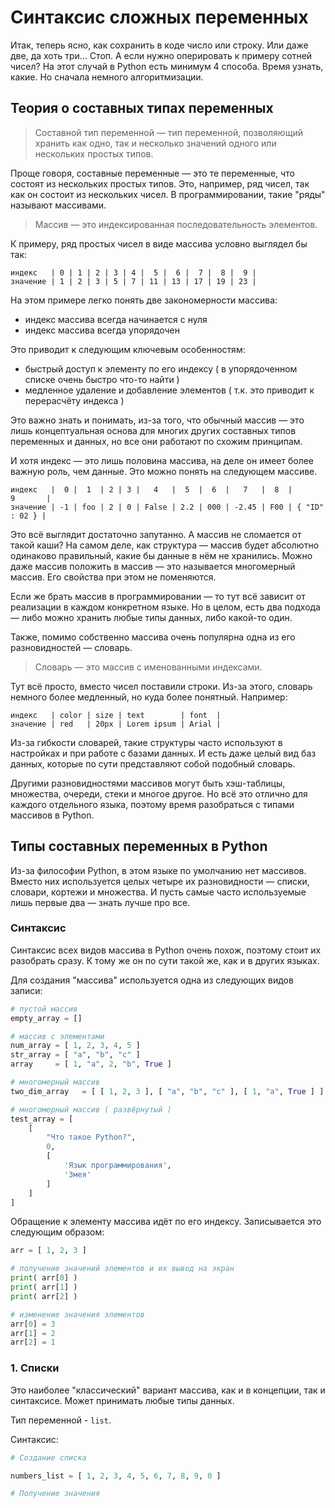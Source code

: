 # Синтаксис сложных переменных


Итак, теперь ясно, как сохранить в коде число или строку. Или даже две, да хоть три... Стоп. А если нужно оперировать к примеру сотней чисел? На этот случай в Python есть минимум 4 способа. Время узнать, какие. Но сначала немного алгоритмизации.


## Теория о составных типах переменных

> Составной тип переменной — тип переменной, позволяющий хранить как одно, так и несколько значений одного или нескольких простых типов.

Проще говоря, составные переменные — это те переменные, что состоят из нескольких простых типов. Это, например, ряд чисел, так как он состоит из нескольких чисел. В программировании, такие "ряды" называют массивами.

> Массив — это индексированная последовательность элементов.

К примеру, ряд простых чисел в виде массива условно выглядел бы так:

```text
индекс   | 0 | 1 | 2 | 3 | 4 |  5 |  6 |  7 |  8 |  9 |
значение | 1 | 2 | 3 | 5 | 7 | 11 | 13 | 17 | 19 | 23 |
```

На этом примере легко понять две закономерности массива:

- индекс массива всегда начинается с нуля
- индекс массива всегда упорядочен

Это приводит к следующим ключевым особенностям:

- быстрый доступ к элементу по его индексу ( в упорядоченном списке очень быстро что-то найти )
- медленное удаление и добавление элементов ( т.к. это приводит к перерасчёту индекса )

Это важно знать и понимать, из-за того, что обычный массив — это лишь концептуальная основа для многих других составных типов переменных и данных, но все они работают по схожим принципам.

И хотя индекс — это лишь половина массива, на деле он имеет более важную роль, чем данные. Это можно понять на следующем массиве.

```text
индекс   |  0 |  1  | 2 | 3 |   4   |  5  |  6  |   7   |  8  |       9       |
значение | -1 | foo | 2 | 0 | False | 2.2 | 000 | -2.45 | F00 | { "ID" : 02 } |
```

Это всё выглядит достаточно запутанно. А массив не сломается от такой каши? На самом деле, как структура — массив будет абсолютно одинаково правильный, какие бы данные в нём не хранились. Можно даже массив положить в массив — это называется многомерный массив. Его свойства при этом не поменяются.

Если же брать массив в программировании — то тут всё зависит от реализации в каждом конкретном языке. Но в целом, есть два подхода — либо можно хранить любые типы данных, либо какой-то один.

Также, помимо собственно массива очень популярна одна из его разновидностей — словарь.

> Словарь — это массив с именованными индексами.

Тут всё просто, вместо чисел поставили строки. Из-за этого, словарь немного более медленный, но куда более понятный. Например:

```text
индекс   | color | size | text        | font  |
значение | red   | 20px | Lorem ipsum | Arial |
```

Из-за гибкости словарей, такие структуры часто используют в настройках и при работе с базами данных. И есть даже целый вид баз данных, которые по сути представляют собой подобный словарь. 

Другими разновидностями массивов могут быть хэш-таблицы, множества, очереди, стеки и многое другое. Но всё это отлично для каждого отдельного языка, поэтому время разобраться с типами массивов в Python.


## Типы составных переменных в Python

Из-за философии Python, в этом языке по умолчанию нет массивов. Вместо них используется целых четыре их разновидности — списки, словари, кортежи и множества. И пусть самые часто используемые лишь первые два — знать лучше про все.


### Синтаксис

Синтаксис всех видов массива в Python очень похож, поэтому стоит их разобрать сразу. К тому же он по сути такой же, как и в других языках.

Для создания "массива" используется одна из следующих видов записи:

```python
# пустой массив
empty_array = []

# массив с элементами
num_array = [ 1, 2, 3, 4, 5 ]
str_array = [ "a", "b", "c" ]
array     = [ 1, "a", 2, "b", True ]

# многомерный массив
two_dim_array   = [ [ 1, 2, 3 ], [ "a", "b", "c" ], [ 1, "a", True ] ]

# многомерный массив ( развёрнутый ) 
test_array = [
	[ 
		"Что такое Python?", 
		0,
		[
			'Язык программирования',
			'Змея'
		]
	]
]
```

Обращение к элементу массива идёт по его индексу. Записывается это следующим образом:

```python
arr = [ 1, 2, 3 ]

# получение значений элементов и их вывод на экран
print( arr[0] )
print( arr[1] )
print( arr[2] )

# изменение значения элементов
arr[0] = 3
arr[1] = 2
arr[2] = 1
```


### 1. Списки

Это наиболее "классический" вариант массива, как и в концепции, так и синтаксисе. Может принимать любые типы данных.

Тип переменной - `list`.

Синтаксис:

```python
# Создание списка

numbers_list = [ 1, 2, 3, 4, 5, 6, 7, 8, 9, 0 ]

# Получение значения

```
